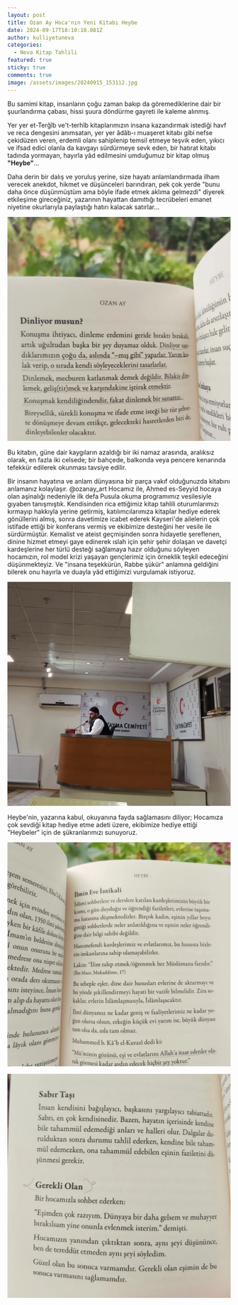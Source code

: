 ```yaml
---
layout: post
title: Ozan Ay Hoca'nın Yeni Kitabı Heybe
date: 2024-09-17T18:10:18.081Z
author: kulliyetuneva
categories:
  - Neva Kitap Tahlili
featured: true
sticky: true
comments: true
image: /assets/images/20240915_153112.jpg
---
```

Bu samimi kitap, insanların çoğu zaman bakıp da göremediklerine dair bir şuurlandırma çabası, hissi şuura döndürme gayreti ile kaleme alınmış.

Yer yer et-Terğîb ve't-terhîb kitaplarımızın insana kazandırmak istediği havf ve reca dengesini anımsatan, yer yer âdâb-ı muaşeret kitabı gibi nefse çekidüzen veren, erdemli olanı sahiplenip temsil etmeye teşvik eden, yıkıcı ve ifsad edici olanla da kavgayı sürdürmeye sevk eden, bir hatırat kitabı tadında yormayan, hayırla yâd edilmesini umduğumuz bir kitap olmuş **"Heybe"**...

Daha derin bir dalış ve yoruluş yerine, size hayatı anlamlandırmada ilham verecek anekdot, hikmet ve düşünceleri barındıran, pek çok yerde "bunu daha önce düşünmüştüm ama böyle ifade etmek aklıma gelmezdi" diyerek etkileşime gireceğiniz, yazarının hayattan damıttığı tecrübeleri emanet niyetine okurlarıyla paylaştığı hatırı kalacak satırlar...

![](/assets/images/6003814812213167230.jpg)

Bu kitabın, güne dair kaygıların azaldığı bir iki namaz arasında, aralıksız olarak, en fazla iki celsede; bir bahçede, balkonda veya pencere kenarında tefekkür edilerek okunması tavsiye edilir.

Bir insanın hayatına ve anlam dünyasına bir parça vakıf olduğunuzda kitabını anlamanız kolaylaşır. @ozanay_art Hocamız ile, Ahmed es-Seyyid hocaya olan aşinalığı nedeniyle ilk defa Pusula okuma programımız vesilesiyle gıyaben tanışmıştık. Kendisinden rica ettiğimiz kitap tahlili oturumlarımızı kırmayıp hakkıyla yerine getirmiş, katılımcılarımıza kitaplar hediye ederek gönüllerini almış, sonra davetimize icabet ederek Kayseri'de ailelerin çok istifade ettiği bir konferans vermiş ve ekibimize desteğini her vesile ile sürdürmüştür. Kemalist ve ateist geçmişinden sonra hidayetle şereflenen, dinine hizmet etmeyi gaye edinerek ıslah için şehir şehir dolaşan ve davetçi kardeşlerine her türlü desteği sağlamaya hazır olduğunu söyleyen hocamızın, rol model krizi yaşayan gençlerimiz için örneklik teşkil edeceğini düşünmekteyiz. Ve "insana teşekkürün, Rabbe şükür" anlamına geldiğini bilerek onu hayırla ve duayla yâd ettiğimizi vurgulamak istiyoruz.

![](/assets/images/6003814812213167227.jpg)

Heybe'nin, yazarına kabul, okuyanına fayda sağlamasını diliyor; Hocamıza çok sevdiği kitap hediye etme adeti üzere, ekibimize hediye ettiği "Heybeler" için de şükranlarımızı sunuyoruz.

![](/assets/images/6003814812213167228.jpg)

![](/assets/images/6003814812213167231.jpg)